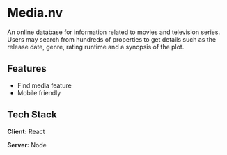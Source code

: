
# Media.nv


An online database for information related to movies and television series. Users may search from hundreds of properties to get details such as the release date, genre, rating runtime and a synopsis of the plot.
## Features

- Find media feature
- Mobile friendly


## Tech Stack

**Client:** React 

**Server:** Node

